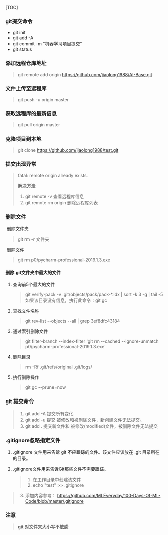 [TOC]

### git提交命令

- git init  
- git add -A
- git commit -m "机器学习项目提交"
- git status

### 添加远程仓库地址
> git remote add origin https://github.com/jiaolong1988/AI-Base.git



### 文件上传至远程库

> git push -u origin master



### 获取远程库的最新信息

> git pull origin master



### 克隆项目到本地

> git clone https://github.com/jiaolong1988/test.git



### 提交出现异常

> fatal: remote origin already exists.  
>
> **解决方法**
>
> 1. git remote -v 查看远程库信息
> 2. git remote rm origin 删除远程库列表



### 删除文件

​	删除文件夹

> git rm -r 文件夹

​	删除文件

>  git rm  p0/pycharm-professional-2019.1.3.exe





#### 删除.git文件夹中最大的文件

1. 查询前5个最大的文件

   > git verify-pack -v .git/objects/pack/pack-*.idx | sort -k 3 -g | tail -5
   > 如果该目录没有信息，执行此命令：git gc

2. 查找文件名称

   > git rev-list --objects --all | grep 3ef8dfc43184

3. 通过索引删除文件

   > git filter-branch --index-filter 'git rm --cached --ignore-unmatch  p0/pycharm-professional-2019.1.3.exe'

4. 删除目录

   > rm -Rf .git/refs/original .git/logs/

5. 执行删除操作

   > git gc --prune=now



### git 提交命令

> 1. git add -A      提交所有变化.
> 2. git add -u      提交 被修改和被删除文件，新创建文件无法提交。
> 3. git add .        提交新文件和 被修改(modified)文件，被删除文件无法提交

### .gitignore忽略指定文件

1. .gitignore 文件用来告诉 git 不应跟踪的文件。该文件应该放在 .git 目录所在的目录。

2. .gitignore文件用来告诉Git那些文件不需要跟踪。

   	> 1.  在工作目录中创建该文件
    > 2.  echo "test" >> .gitignore 
> 3. 添加内容参考：
   >    https://github.com/MLEveryday/100-Days-Of-ML-Code/blob/master/.gitignore



### 注意

> **git 对文件夹大小写不敏感**